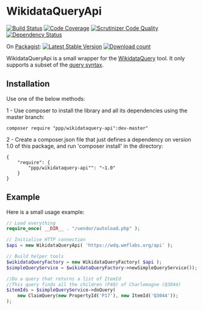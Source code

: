 # WikidataQueryApi

[![Build Status](https://scrutinizer-ci.com/g/ProjetPP/WikidataQueryApi/badges/build.png?b=master)](https://scrutinizer-ci.com/g/ProjetPP/WikidataQueryApi/build-status/master)
[![Code Coverage](https://scrutinizer-ci.com/g/ProjetPP/WikidataQueryApi/badges/coverage.png?b=master)](https://scrutinizer-ci.com/g/ProjetPP/WikidataQueryApi/?branch=master)
[![Scrutinizer Code Quality](https://scrutinizer-ci.com/g/ProjetPP/WikidataQueryApi/badges/quality-score.png?b=master)](https://scrutinizer-ci.com/g/ProjetPP/WikidataQueryApi/?branch=master)
[![Dependency Status](https://www.versioneye.com/php/ppp:wikidataquery-api/dev-master/badge.svg)](https://www.versioneye.com/php/ppp:wikidataquery-api/dev-master)

On [Packagist](https://packagist.org/packages/ppp/wikidataquery-api):
[![Latest Stable Version](https://poser.pugx.org/ppp/wikidataquery-api/version.png)](https://packagist.org/packages/ppp/wikidataquery-api)
[![Download count](https://poser.pugx.org/ppp/wikidataquery-api/d/total.png)](https://packagist.org/packages/ppp/wikidataquery-api)


WikidataQueryApi is a small wrapper for the [WikidataQuery](https://wdq.wmflabs.org) tool. It only supports a subset of
the [query syntax](https://wdq.wmflabs.org/api_documentation.html).

## Installation

Use one of the below methods:

1 - Use composer to install the library and all its dependencies using the master branch:

    composer require "ppp/wikidataquery-api":dev-master"

2 - Create a composer.json file that just defines a dependency on version 1.0 of this package, and run 'composer install' in the directory:

    {
        "require": {
            "ppp/wikidataquery-api"": "~1.0"
        }
    }


## Example

Here is a small usage example:

```php
// Load everything
require_once( __DIR__ . "/vendor/autoload.php" );

// Initialise HTTP connection
$api = new WikidataQueryApi( 'https://wdq.wmflabs.org/api' );

// Build helper tools
$wikidataQueryFactory = new WikidataQueryFactory( $api );
$simpleQueryService = $wikidataQueryFactory->newSimpleQueryService());

//Do a query that returns a list of ItemId
//This query finds all the children (P40) of Charlemagne (Q3044)
$itemIds = $simpleQueryService->doQuery(
	new ClaimQuery(new PropertyId('P17'), new ItemId('Q3044'));
);
```
